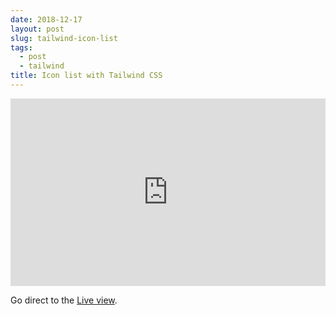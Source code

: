 ```yaml
---
date: 2018-12-17
layout: post
slug: tailwind-icon-list
tags:
  - post
  - tailwind
title: Icon list with Tailwind CSS
---
```


<iframe height="300" style="width: 100%;" scrolling="no" title="Icon list with Tailwind CSS" src="https://codepen.io/ScottWhittaker/embed/pKbdRR?default-tab=result" frameborder="no" loading="lazy" allowtransparency="true" allowfullscreen="true">
  See the Pen <a href="https://codepen.io/ScottWhittaker/pen/pKbdRR">
  Icon list with Tailwind CSS</a> by Scott Whittaker (<a href="https://codepen.io/ScottWhittaker">@ScottWhittaker</a>)
  on <a href="https://codepen.io">CodePen</a>.
</iframe>

Go direct to the [Live view](https://codepen.io/ScottWhittaker/live/pKbdRR).

